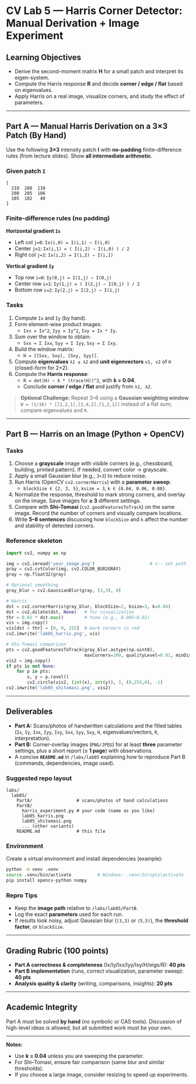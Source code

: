 # CV Lab 5 — Harris Corner Detector: Manual Derivation + Image Experiment

## Learning Objectives
- Derive the second-moment matrix **H** for a small patch and interpret its eigen-system.  
- Compute the Harris response **R** and decide **corner / edge / flat** based on eigenvalues.  
- Apply Harris on a real image, visualize corners, and study the effect of parameters.

---

## Part A — Manual Harris Derivation on a 3×3 Patch (By Hand)

Use the following **3×3** intensity patch **I** with **no-padding** finite-difference rules (from lecture slides). Show **all intermediate arithmetic**.

### Given patch `I`
```
[
  210  208  110
  208  205  106
  105  102   40
]
```

### Finite-difference rules (no padding)
**Horizontal gradient `Ix`**
- Left col `j=0`:      `Ix(i,0) = I(i,1) − I(i,0)`  
- Center `j=1`:        `Ix(i,1) = ( I(i,2) − I(i,0) ) / 2`  
- Right col `j=2`:     `Ix(i,2) = I(i,2) − I(i,1)`  

**Vertical gradient `Iy`**
- Top row `i=0`:       `Iy(0,j) = I(1,j) − I(0,j)`  
- Center row `i=1`:    `Iy(1,j) = ( I(2,j) − I(0,j) ) / 2`  
- Bottom row `i=2`:    `Iy(2,j) = I(2,j) − I(1,j)`  

### Tasks
1. Compute `Ix` and `Iy` (by hand).  
2. Form element-wise product images:  
   - `Ixx = Ix^2`, `Iyy = Iy^2`, `Ixy = Ix * Iy`.  
3. Sum over the window to obtain:  
   - `Sxx = Σ Ixx`, `Syy = Σ Iyy`, `Sxy = Σ Ixy`.  
4. Build the window matrix:  
   - `H = [[Sxx, Sxy], [Sxy, Syy]]`.  
5. Compute **eigenvalues** `λ1 ≤ λ2` and **unit eigenvectors** `v1, v2` of `H` (closed-form for 2×2).  
6. Compute the **Harris response**:  
   - `R = det(H) − k * (trace(H))^2`, with **k = 0.04**.  
   - Conclude **corner / edge / flat** and justify from `λ1, λ2`.  

> **Optional Challenge:** Repeat 3–6 using a **Gaussian weighting window**  
> `W = (1/16) * [[1,2,1],[2,4,2],[1,2,1]]` instead of a flat sum; compare eigenvalues and `R`.

---

## Part B — Harris on an Image (Python + OpenCV)

### Tasks
1. Choose a **grayscale** image with visible corners (e.g., chessboard, building, printed pattern). If needed, convert color → grayscale.  
2. Apply a small Gaussian blur (e.g., `3×3`) to reduce noise.  
3. Run Harris (OpenCV `cv2.cornerHarris`) with a **parameter sweep**:  
   - `blockSize ∈ {2, 3, 5}`, `ksize = 3`, `k ∈ {0.04, 0.06, 0.08}`.  
4. Normalize the response, threshold to mark strong corners, and overlay on the image. Save images for **≥ 3** different settings.  
5. Compare with **Shi–Tomasi** (`cv2.goodFeaturesToTrack`) on the same image. Record the number of corners and visually compare locations.  
6. Write **5–8 sentences** discussing how `blockSize` and `k` affect the number and stability of detected corners.

### Reference skeleton
```python
import cv2, numpy as np

img = cv2.imread('your_image.png')                     # <-- set path
gray = cv2.cvtColor(img, cv2.COLOR_BGR2GRAY)
gray = np.float32(gray)

# Optional smoothing
gray_blur = cv2.GaussianBlur(gray, (3,3), 0)

# Harris
dst = cv2.cornerHarris(gray_blur, blockSize=2, ksize=3, k=0.04)
dst = cv2.dilate(dst, None)   # for visualization
thr = 0.01 * dst.max()        # tune (e.g., 0.005–0.02)
vis = img.copy()
vis[dst > thr] = [0, 0, 255]  # mark corners in red
cv2.imwrite('lab05_harris.png', vis)

# Shi–Tomasi comparison
pts = cv2.goodFeaturesToTrack(gray_blur.astype(np.uint8),
                              maxCorners=200, qualityLevel=0.01, minDistance=5)
vis2 = img.copy()
if pts is not None:
    for p in pts:
        x, y = p.ravel()
        cv2.circle(vis2, (int(x), int(y)), 3, (0,255,0), -1)
cv2.imwrite('lab05_shitomasi.png', vis2)
```

---

## Deliverables
- **Part A:** Scans/photos of handwritten calculations and the filled tables (`Ix`, `Iy`, `Ixx`, `Iyy`, `Ixy`, `Sxx`, `Syy`, `Sxy`, `H`, eigenvalues/vectors, `R`, interpretation).  
- **Part B:** Corner-overlay images (`PNG/JPEG`) for at least **three** parameter settings, plus a short report (≤ **1 page**) with observations.  
- A concise **`README.md`** in `/labs/lab05` explaining how to reproduce Part B (commands, dependencies, image used).

### Suggested repo layout
```
labs/
  lab05/
    PartA/                 # scans/photos of hand calculations
    PartB/
      harris_experiment.py # your code (name as you like)
      lab05_harris.png
      lab05_shitomasi.png
      ... (other variants)
    README.md              # this file
```

### Environment
Create a virtual environment and install dependencies (example):
```bash
python -m venv .venv
source .venv/bin/activate          # Windows: .venv\Scripts\activate
pip install opencv-python numpy
```

### Repro Tips
- Keep the **image path** relative to `/labs/lab05/PartB`.
- Log the exact **parameters** used for each run.
- If results look noisy, adjust Gaussian blur (`(3,3)` or `(5,5)`), the **threshold factor**, or `blockSize`.

---

## Grading Rubric (100 points)
- **Part A correctness & completeness** (Ix/Iy/Ixx/Iyy/Ixy/H/eigs/R): **40 pts**  
- **Part B implementation** (runs, correct visualization, parameter sweep): **40 pts**  
- **Analysis quality & clarity** (writing, comparisons, insights): **20 pts**

---

## Academic Integrity
Part A must be solved **by hand** (no symbolic or CAS tools). Discussion of high-level ideas is allowed, but all submitted work must be your own.

---

**Notes:**  
- Use **k = 0.04** unless you are sweeping the parameter.  
- For Shi–Tomasi, ensure fair comparison (same blur and similar thresholds).  
- If you choose a large image, consider resizing to speed up experiments.
